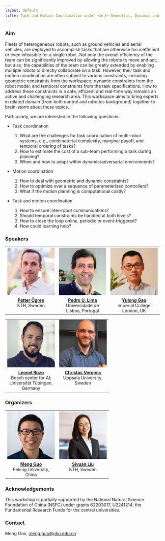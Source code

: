 ```yaml
---
layout: default
title: Task and Motion Coordination under <br/> Geometric, Dynamic and <br/> Temporal Constraints (TMC+X)
---
```


### Aim

Fleets of heterogeneous robots, such as ground vehicles and aerial vehicles, are deployed to accomplish tasks that are otherwise too inefficient or even infeasible for a single robot. Not only the overall efficiency of the team can be significantly improved by allowing the robots to move and act; but also, the capabilities of the team can be greatly extended by enabling multiple robots to directly collaborate on a task. However, their task and motion coordination are often subject to various constraints, including geometric constraints from the workspace; dynamic constraints from the robot model; and temporal constraints from the task specifications. How to address these constraints in a safe, efficient and real-time way remains an active and challenging research area. This workspace aims to bring experts in related domain (from both control and robotics background) together to brain-storm about these topics.

Particularly, we are interested in the following questions:

- Task coordination
    1. What are the challenges for task coordination of multi-robot systems, e.g., combinatorial complexity, marginal payoff, and temporal ordering of tasks?
    2. How to estimate the cost of a sub-team performing a task during planning?
    3. When and how to adapt within dynamic/adversarial environments?

- Motion coordination
    1. How to deal with geometric and dynamic constraints?
    2. How to optimize over a sequence of parameterized controllers?
    3. What if the motion planning is computational costly?

- Task and motion coordination
    1. How to ensure inter-robot communications? 
    2. Should temporal constraints be handled at both levels?
    3. How to close the loop online, periodic or event-triggered?
    4. How could learning help?




### Speakers

<table style="width: 100%;">
  <tr>
    <td width="30%" style="text-align: center; vertical-align: middle; border: none;" >
        <img src="docs/assets/images/speakers/petter.png" alt= "">
    </td>
    <td width="30%" style="text-align: center; vertical-align: middle; border: none;" >
        <img src="docs/assets/images/speakers/pedro.png" alt= "">
    </td>
    <td width="30%" style="text-align: center; vertical-align: middle; border: none;">
        <img src="docs/assets/images/speakers/yulong.png" alt= "" >
    </td>
  </tr>
  <tr>
    <td style="text-align: center; vertical-align: top; border: none;">
	  <a href="https://www.kth.se/profile/petter" target="_blank">
	  <b>Petter Ögren</b> </a>
	  <br>KTH, Sweden </td>
  <td style="text-align: center; vertical-align: top; border: none;">
	  <a href="http://users.isr.ist.utl.pt/~pal/index.html" target="_blank">
	  <b>Pedro U. Lima</b>   </a>
	  <br>Universidade de Lisboa, Portugal</td>
    <td style="text-align: center; vertical-align: top; border: none;">
	<a href="https://sites.google.com/view/yulongg/home" target="_blank">
	<b>Yulong Gao</b> 	      </a>
	<br>Imperial College London, UK</td>
  </tr>
</table>

<table style="width: 67%;">
  <tr>
    <td width="30%" style="text-align: center; vertical-align: middle; border: none;" >
        <img src="docs/assets/images/speakers/rozo.png" alt= "">
    </td>
    <td width="30%" style="text-align: center; vertical-align: middle; border: none;" >
        <img src="docs/assets/images/speakers/chris.png" alt= "">
    </td>
  </tr>
  <tr>
    <td style="text-align: center; vertical-align: top; border: none;">
	<a href="https://leonelrozo.weebly.com" target="_blank">
	<b>Leonel Rozo</b> </a>
	<br>Bosch center for AI; Universität Tübingen, Germany </td>
    <td style="text-align: center; vertical-align: top; border: none;">
	<a href="https://cverginis.github.io" target="_blank">
	<b>Christos Verginis</b> </a>
	<br>Uppsala University, Sweden </td>
  </tr>
</table>




### Organizers


<table style="width: 67%;">
  <tr>
    <td width="30%" style="text-align: center; vertical-align: middle; border: none;" >
        <img src="docs/assets/images/meng.png" alt= "" >
    </td>
    <td width="30%" style="text-align: center; vertical-align: middle; border: none;">
        <img src="docs/assets/images/siyuan.png" alt= "" >
    </td>
  </tr>
  <tr>
    <td style="text-align: center; vertical-align: top; border: none;">
    <a href="https://mengguo.github.io/personal_site/" target="_blank"><b>Meng Guo</b></a>
    <br>Peking University, China</td>
    <td style="text-align: center; vertical-align: top; border: none;">
    <a href="https://si-yuan-liu.github.io" target="_blank">
    <b>Siyuan Liu</b></a><br>KTH, Sweden</td>
  </tr>
</table>


### Acknowledgements

This workshop is partially supported by the National Natural Science Foundation
    of China (NSFC) under grants 62203017, U2241214;
    the Fundamental Research Funds for the central universities.


### Contact

Meng Guo, meng.guo@pku.edu.cn

<style>
    h1,h2 {
        line-height:1.2;
    }
    header {
      margin:0px;
    }
    .btn {
      margin-top:0em;
      margin-bottom:-1em;
    }
    .project-tagline {
      margin-top:0.5em;
      margin-bottom:0.8em;
    }
    @media screen and (min-width: 64em) { .page-header { padding: 2.5rem 0rem; } }
    @media screen and (min-width: 42em) and (max-width: 64em) { .page-header { padding: 1.5rem 0rem; } }
    @media screen and (max-width: 42em) { .page-header { padding: 1rem 0rem; } }
</style>
